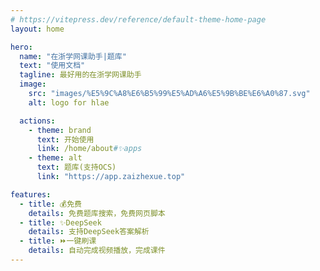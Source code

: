```yaml
---
# https://vitepress.dev/reference/default-theme-home-page
layout: home

hero:
  name: "在浙学网课助手|题库"
  text: "使用文档"
  tagline: 最好用的在浙学网课助手
  image:
    src: "images/%E5%9C%A8%E6%B5%99%E5%AD%A6%E5%9B%BE%E6%A0%87.svg"
    alt: logo for hlae

  actions:
    - theme: brand
      text: 开始使用
      link: /home/about#✨apps
    - theme: alt
      text: 题库(支持OCS)
      link: "https://app.zaizhexue.top"

features:
  - title: 💰免费
    details: 免费题库搜索，免费网页脚本
  - title: ✨DeepSeek
    details: 支持DeepSeek答案解析
  - title: ⏩一键刷课
    details: 自动完成视频播放，完成课件
---
```



